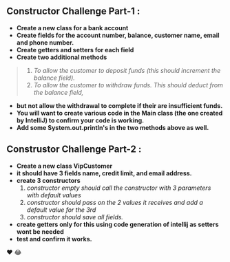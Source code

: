## Constructor Challenge Part-1 :

- **Create a new class for a bank account**
- **Create fields for the account number, balance, customer name, email and phone number.**
- **Create getters and setters for each field**
- **Create two additional methods**
> 1. *To allow the customer to deposit funds (this should increment the balance field).*
> 2. *To allow the customer to withdraw funds. This should deduct from the balance field,*
- **but not allow the withdrawal to complete if their are insufficient funds.**
- **You will want to create various code in the Main class (the one created by IntelliJ) to confirm your code is working.**
- **Add some System.out.println's in the two methods above as well.**

## Construstor Challenge Part-2 :
- **Create a new class VipCustomer**
- **it should have 3 fields name, credit limit, and email address.**
- **create 3 constructors**
    1. *constructor empty should call the constructor with 3 parameters with default values*
    2. *constructor should pass on the 2 values it receives and add a default value for the 3rd*
    3. *constructor should save all fields.*
- **create getters only for this using code generation of intellij as setters wont be needed**
- **test and confirm it works.**

:heart: :joy: